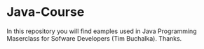 # Java-Course

In this repository you will find eamples used in Java Programming Maserclass for Sofware Developers (Tim Buchalka).
Thanks.
